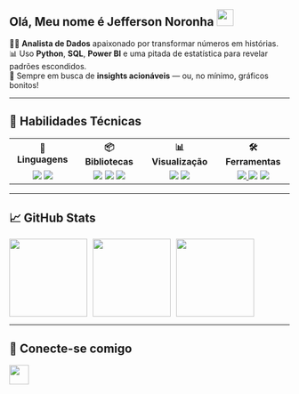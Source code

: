 <h2 align="left">Olá, Meu nome é Jefferson Noronha <img src="https://user-images.githubusercontent.com/39955420/147578264-bae0526c-028a-49d2-8af8-d08bb4edbd2a.gif" height="30" width="30"></h2>

🕵️‍♂️ **Analista de Dados** apaixonado por transformar números em histórias.<br>
📊 Uso **Python**, **SQL**, **Power BI** e uma pitada de estatística para revelar padrões escondidos.<br>
🚀 Sempre em busca de **insights acionáveis** — ou, no mínimo, gráficos bonitos!

---

## 🚀 Habilidades Técnicas

<table>
  <tr>
    <th>🧪 Linguagens</th>
    <th>📦 Bibliotecas</th>
    <th>📊 Visualização</th>
    <th>🛠️ Ferramentas</th>
  </tr>
  <tr>
    <td align="center">
      <img src="https://img.shields.io/badge/Python-3776AB?style=for-the-badge&logo=python&logoColor=white"/>
      <img src="https://img.shields.io/badge/SQL-005571?style=for-the-badge&logo=amazon-dynamodb&logoColor=white"/>
    </td>
    <td align="center">
      <img src="https://img.shields.io/badge/Pandas-150458?style=for-the-badge&logo=pandas&logoColor=white"/>
      <img src="https://img.shields.io/badge/NumPy-013243?style=for-the-badge&logo=numpy&logoColor=white"/>
      <img src="https://img.shields.io/badge/Matplotlib-11557C?style=for-the-badge&logo=python&logoColor=white"/>
    </td>
    <td align="center">
      <img src="https://img.shields.io/badge/PowerBI-F2C811?style=for-the-badge&logo=Power%20BI&logoColor=black"/>
      <a href="https://streamlit.io/">
        <img src="https://img.shields.io/badge/Streamlit-FF4B4B?style=for-the-badge&logo=streamlit&logoColor=white"/>
      </a>
    </td>
    <td align="center">
      <a href="https://colab.research.google.com/">
        <img src="https://img.shields.io/badge/Colab-F9AB00?style=for-the-badge&logo=googlecolab&logoColor=white"/>
      </a>
      <img src="https://img.shields.io/badge/Jupyter-F37626?style=for-the-badge&logo=Jupyter&logoColor=white"/>
      <img src="https://img.shields.io/badge/Excel-217346?style=for-the-badge&logo=microsoft-excel&logoColor=white"/>
    </td>
  </tr>
</table>

---

## 📈 GitHub Stats

<div align="center" style="display: flex; gap: 10px; flex-wrap: wrap;">
  <img src="https://github-readme-stats.vercel.app/api?username=jeffnoronha1&show_icons=true&theme=transparent&hide_border=true&count_private=true" height="140"/>
  <img src="https://github-readme-streak-stats.herokuapp.com?user=jeffnoronha1&theme=transparent&hide_border=true" height="140"/>
  <img src="https://github-readme-stats.vercel.app/api/top-langs/?username=jeffnoronha1&layout=compact&theme=transparent&hide_border=true" height="140"/>
</div>

---

## 🤝 Conecte-se comigo

<a href="https://www.linkedin.com/in/jeffnoronha/" target="_blank">
  <img src="https://img.shields.io/static/v1?message=LinkedIn&logo=linkedin&label=Conecte-se&color=0077B5&logoColor=white&style=for-the-badge" height="35" />
</a>
